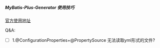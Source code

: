 ##### MyBatis-Plus-Generator 使用技巧



[官方使用地址](https://mp.baomidou.com/guide/generator.html)


Q&A:
-[ ] 1.@ConfigurationProperties+@PropertySource 无法读取yml形式的文件?